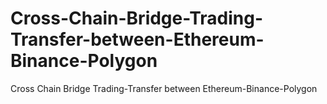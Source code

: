 # Cross-Chain-Bridge-Trading-Transfer-between-Ethereum-Binance-Polygon
Cross Chain Bridge Trading-Transfer between Ethereum-Binance-Polygon
